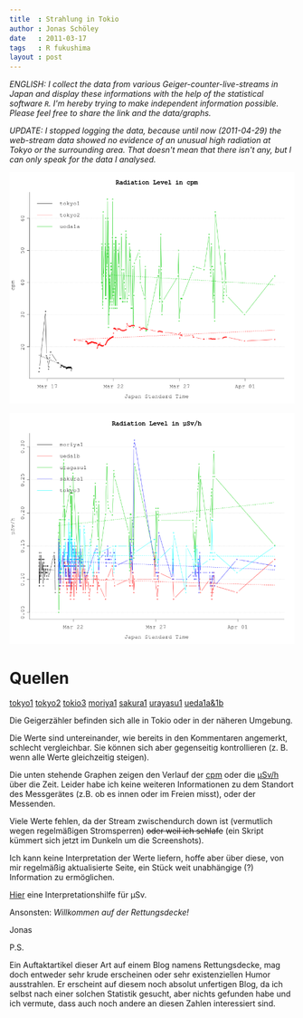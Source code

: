 ```yaml
---
title  : Strahlung in Tokio
author : Jonas Schöley
date   : 2011-03-17
tags   : R fukushima
layout : post
---
```


*ENGLISH: I collect the data from various Geiger-counter-live-streams in Japan and display these informations with the help of the statistical software `R`. I'm hereby trying to make independent information possible. Please feel free to share the link and the data/graphs.*

*UPDATE: I stopped logging the data, because until now (2011-04-29) the web-stream data showed no evidence of an unusual high radiation at Tokyo or the surrounding area. That doesn't mean that there isn't any, but I can only speak for the data I analysed.*

![](/assets/2011-03-17-strahlung_in_tokio/cpm10.png)

![](/assets/2011-03-17-strahlung_in_tokio/msv10.png)

# Quellen

[tokyo1](http://www.ustream.tv/channel/geiger-counter-tokyo)
[tokyo2](http://www.ustream.tv/channel/%E3%82%AC%E3%82%A4%E3%82%AC%E3%83%BC%E3%82%AB%E3%82%A6%E3%83%B3%E3%82%BF)
[tokio3](http://www.ustream.tv/channel/%E6%94%BE%E5%B0%84%E7%B7%9A%E6%B8%AC%E5%AE%9A-%E6%9D%B1%E4%BA%AC-%E7%8B%9B%E6%B1%9F)
[moriya1](http://www.ustream.tv/recorded/13406619)
[sakura1](http://www.ustream.tv/channel/%E5%9F%BC%E7%8E%89%E7%9C%8C%E3%81%95%E3%81%84%E3%81%9F%E3%81%BE%E5%B8%82%E6%A1%9C%E5%8C%BA%E3%81%AE%E6%94%BE%E5%B0%84%E7%B7%9A%E9%87%8F)
[urayasu1](http://www.ustream.tv/channel/%E6%94%BE%E5%B0%84%E7%B7%9A%E6%B8%AC%E5%AE%9A-%E5%8D%83%E8%91%89)
[ueda1a&1b](http://www.ustream.tv/channel/ueda-nagano)

Die Geigerzähler befinden sich alle in Tokio oder in der näheren Umgebung.

Die Werte sind untereinander, wie bereits in den Kommentaren angemerkt, schlecht vergleichbar. Sie können sich aber gegenseitig kontrollieren (z. B. wenn alle Werte gleichzeitig steigen).

Die unten stehende Graphen zeigen den Verlauf der [cpm](http://de.wikipedia.org/wiki/Zerf%C3%A4lle_pro_Minute) oder die [µSv/h](http://de.wikipedia.org/wiki/Sievert_%28Einheit%29) über die Zeit. Leider habe ich keine weiteren Informationen zu dem Standort des Messgerätes (z.B. ob es innen oder im Freien misst), oder der Messenden.

Viele Werte fehlen, da der Stream zwischendurch down ist (vermutlich wegen regelmäßigen Stromsperren) ~~oder weil ich schlafe~~ (ein Skript kümmert sich jetzt im Dunkeln um die Screenshots).

Ich kann keine Interpretation der Werte liefern, hoffe aber über diese, von mir regelmäßig aktualisierte Seite, ein Stück weit unabhängige (?) Information zu ermöglichen.

[Hier](http://xkcd.com/radiation/) eine Interpretationshilfe für µSv.

Ansonsten: *Willkommen auf der Rettungsdecke!*

Jonas

P.S.

Ein Auftaktartikel dieser Art auf einem Blog namens Rettungsdecke, mag doch entweder sehr krude erscheinen oder sehr existenziellen Humor ausstrahlen. Er erscheint auf diesem noch absolut unfertigen Blog, da ich selbst nach einer solchen Statistik gesucht, aber nichts gefunden habe und ich vermute, dass auch noch andere an diesen Zahlen interessiert sind.


